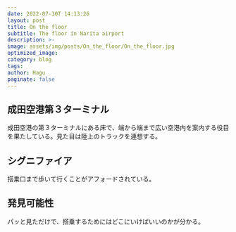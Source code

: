 ```yaml
---
date: 2022-07-30T 14:13:26
layout: post
title: On the floor
subtitle: The floor in Narita airport
description: >-
image: assets/img/posts/On_the_floor/On_the_floor.jpg
optimized_image: 
category: blog
tags: 
author: Hagu
paginate: false
---
```


## 成田空港第３ターミナル

成田空港の第３ターミナルにある床で、端から端まで広い空港内を案内する役目を果たしている。見た目は陸上のトラックを連想する。

## シグニファイア

搭乗口まで歩いて行くことがアフォードされている。

## 発見可能性

パッと見ただけで、搭乗するためにはどこにいけばいいのかが分かる。